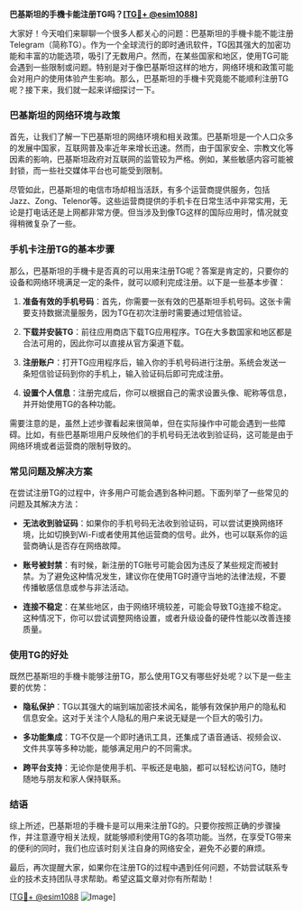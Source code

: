 **巴基斯坦的手機卡能注册TG吗？[[TG💪+ @esim1088](https://t.me/s/esim1088)]**

大家好！今天咱们来聊聊一个很多人都关心的问题：巴基斯坦的手機卡能不能注册Telegram（简称TG）。作为一个全球流行的即时通讯软件，TG因其强大的加密功能和丰富的功能选项，吸引了无数用户。然而，在某些国家和地区，使用TG可能会遇到一些限制或问题。特别是对于像巴基斯坦这样的地方，网络环境和政策可能会对用户的使用体验产生影响。那么，巴基斯坦的手機卡究竟能不能顺利注册TG呢？接下来，我们就一起来详细探讨一下。

### 巴基斯坦的网络环境与政策

首先，让我们了解一下巴基斯坦的网络环境和相关政策。巴基斯坦是一个人口众多的发展中国家，互联网普及率近年来增长迅速。然而，由于国家安全、宗教文化等因素的影响，巴基斯坦政府对互联网的监管较为严格。例如，某些敏感内容可能被封锁，而一些社交媒体平台也可能受到限制。

尽管如此，巴基斯坦的电信市场却相当活跃，有多个运营商提供服务，包括Jazz、Zong、Telenor等。这些运营商提供的手机卡在日常生活中非常实用，无论是打电话还是上网都非常方便。但当涉及到像TG这样的国际应用时，情况就变得稍微复杂了一些。

### 手机卡注册TG的基本步骤

那么，巴基斯坦的手機卡是否真的可以用来注册TG呢？答案是肯定的，只要你的设备和网络环境满足一定的条件，就可以顺利完成注册。以下是一些基本步骤：

1. **准备有效的手机号码**：首先，你需要一张有效的巴基斯坦手机号码。这张卡需要支持数据流量服务，因为TG在初次注册时需要通过短信验证。

2. **下载并安装TG**：前往应用商店下载TG应用程序。TG在大多数国家和地区都是合法可用的，因此你可以直接从官方渠道下载。

3. **注册账户**：打开TG应用程序后，输入你的手机号码进行注册。系统会发送一条短信验证码到你的手机上，输入验证码后即可完成注册。

4. **设置个人信息**：注册完成后，你可以根据自己的需求设置头像、昵称等信息，并开始使用TG的各种功能。

需要注意的是，虽然上述步骤看起来很简单，但在实际操作中可能会遇到一些障碍。比如，有些巴基斯坦用户反映他们的手机号码无法收到验证码，这可能是由于网络环境或者运营商的限制导致的。

### 常见问题及解决方案

在尝试注册TG的过程中，许多用户可能会遇到各种问题。下面列举了一些常见的问题及其解决方法：

- **无法收到验证码**：如果你的手机号码无法收到验证码，可以尝试更换网络环境，比如切换到Wi-Fi或者使用其他运营商的信号。此外，也可以联系你的运营商确认是否存在网络故障。

- **账号被封禁**：有时候，新注册的TG账号可能会因为违反了某些规定而被封禁。为了避免这种情况发生，建议你在使用TG时遵守当地的法律法规，不要传播敏感信息或参与非法活动。

- **连接不稳定**：在某些地区，由于网络环境较差，可能会导致TG连接不稳定。这种情况下，你可以尝试调整网络设置，或者升级设备的硬件性能以改善连接质量。

### 使用TG的好处

既然巴基斯坦的手機卡能够注册TG，那么使用TG又有哪些好处呢？以下是一些主要的优势：

- **隐私保护**：TG以其强大的端到端加密技术闻名，能够有效保护用户的隐私和信息安全。这对于关注个人隐私的用户来说无疑是一个巨大的吸引力。

- **多功能集成**：TG不仅是一个即时通讯工具，还集成了语音通话、视频会议、文件共享等多种功能，能够满足用户的不同需求。

- **跨平台支持**：无论你是使用手机、平板还是电脑，都可以轻松访问TG，随时随地与朋友和家人保持联系。

### 结语

综上所述，巴基斯坦的手機卡是可以用来注册TG的。只要你按照正确的步骤操作，并注意遵守相关法规，就能够顺利使用TG的各项功能。当然，在享受TG带来的便利的同时，我们也应该时刻关注自身的网络安全，避免不必要的麻烦。

最后，再次提醒大家，如果你在注册TG的过程中遇到任何问题，不妨尝试联系专业的技术支持团队寻求帮助。希望这篇文章对你有所帮助！

[[TG💪+ @esim1088](https://t.me/s/esim1088) ![Image](https://i.postimg.cc/4NQfJmqS/Snipaste-2025-05-13-00-14-12.png)]